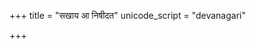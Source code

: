 +++
title = "सखाय आ निषीदत"
unicode_script = "devanagari"

+++
<div class="js_include" url="/vedAH/sAma/paravastu-saama/devaH/somaH/sakhAya-A-ni-ShIdata/"  newLevelForH1="1" includeTitle="true"> </div>